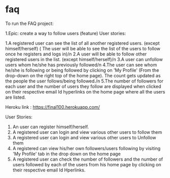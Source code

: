 # faq

To run the FAQ project:

1.Epic: create a way to follow users (feature) User stories:
  
  1.A registered user can see the list of all another registered users. (except himself/herself) ( The user will be able to see the list of the users to follow once he registers and logs in)/n
  2.A user will be able to follow other registered users in the list. (except himself/herself)/n
  3.A user can unfollow users whom he/she has previously followed/n
  4.The user can see whom he/she is following or being followed by clicking on 'My Profile' (From the drop-down on the right top of the home page). The count gets updated as the people the user follows/being followed./n
  5.The number of followers for each user and the number of users they follow are displayed when clicked on their respective email Id hyperlinks on the home page where all the users are listed.
  
  Heroku link :  https://final100.herokuapp.com/
  
  User Stories:
  1. An user can register himself/herself.
  2. A registered user can login and view various other users to follow them
  3. A registered user can login and view various other users to Unfollow them
  4. A registered can view his/her own followers/users following by visiting 'My Profile' tab in the drop down on the home page
  5. A registered user can check the number of followers and the number of users followed by each of the users from his home page by clicking on their respective email Id Hperlinks.
  
    
  
